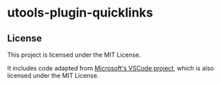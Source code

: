 # utools-plugin-quicklinks

## License

This project is licensed under the MIT License.

It includes code adapted from [Microsoft's VSCode project](https://github.com/microsoft/vscode), which is also licensed under the MIT License.
